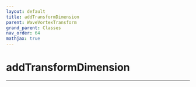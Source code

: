 ```yaml
---
layout: default
title: addTransformDimension
parent: WaveVortexTransform
grand_parent: Classes
nav_order: 64
mathjax: true
---
```


#  addTransformDimension




---

